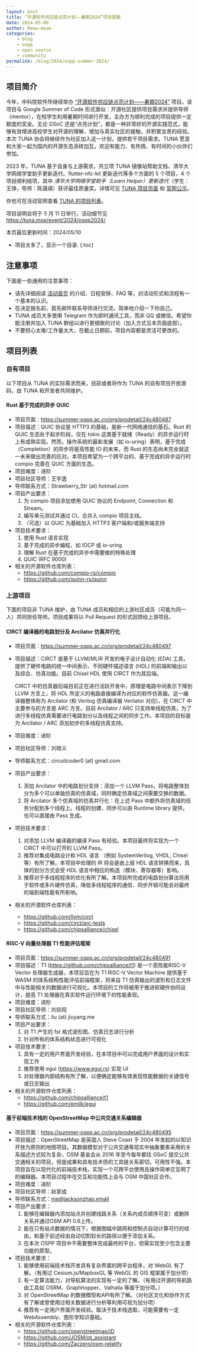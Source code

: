 ```yaml
---
layout: post
title: “开源软件供应链点亮计划——暑期2024”项目提案
date: 2024-05-09
author: Meow-meow
categories:
    - blog
    - ospp
    - open source
    - community
permalink: /blog/2024/ospp-summer-2024/
---
```


## 项目简介

今年，中科院软件所继续举办 [“开源软件供应链点亮计划——暑期2024”](https://summer-ospp.ac.cn) 项目。该项目与 Google Summer of Code 形式类似：开源社区提供项目需求并提供导师（mentor），在校学生利用暑期时间进行开发，主办方为顺利完成的项目提供一定额度的奖金。无论 GSoC 还是“点亮计划”，都是一种非常好的开源实践范式，能够有效增进高校学生对开源的理解、增加与真实社区的接触，并积累宝贵的经验。本次 TUNA 协会将继续作为社区加入这一计划，提供若干项目需求。TUNA 愿意和大家一起为国内的开源生态添砖加瓦，欢迎有能力、有热情、有时间的小伙伴们参加。

2023 年，TUNA 基于自身与上游需求，共立项 TUNA 镜像站帮助文档、清华大学网络学堂助手更新迭代、flutter-nfc-kit 更新迭代等多个方面的 5 个项目，4 个项目顺利结项，其中 _清华大学网络学堂助手（Learn Helper）更新迭代_（学生：王铮，导师：陈晟祺）获评最佳质量奖。详情可见 [TUNA 项目页面](https://tuna.moe/blog/2023/ospp-summer-2023/) 和 [官网公示](https://summer-ospp.ac.cn/2023/final/pass)。 

你也可在活动官网查看 [TUNA 的项目列表](https://summer-ospp.ac.cn/org/projectlist?lang=en&orgName=%E6%B8%85%E5%8D%8E%E5%A4%A7%E5%AD%A6%20TUNA%20%E5%8D%8F%E4%BC%9A)。

项目说明会将于 5 月 11 日举行，活动细节见 <https://tuna.moe/event/2024/ospp2024/>

本页最后更新时间：2024/05/10

* 项目太多了，显示一个目录.
{:toc}

## 注意事项

下面是一些通用的注意事项：

* 请先详细阅读 [活动首页](https://summer-ospp.ac.cn) 的介绍、日程安排、FAQ 等，对活动形式和流程有一个基本的认识。
* 在决定报名前，首先邮件联系导师进行交流，简单地介绍一下你自己。
* TUNA 成员大多使用 Telegram 作为即时通讯工具，而非 QQ 或微信。希望你能注册并加入 TUNA 群组以进行更细致的讨论（加入方式见本页面底部）。
* 不要担心太难/工作量太大，在截止日期前，项目内容都是灵活可更改的。

## 项目列表

### 自有项目

以下项目从 TUNA 的实际需求而来，目前或者将作为 TUNA 的自有项目开放源码，由 TUNA 和开发者共同维护。

#### Rust 基于完成的异步 QUIC

* 项目页面：<https://summer-ospp.ac.cn/org/prodetail/24c480487>
* 项目描述：QUIC 协议是 HTTP3 的基础，是新一代网络通信的基石。Rust 的 QUIC 生态处于起步阶段，仅在 tokio 这类基于就绪（Ready）的异步运行时上有成熟实现。然而，操作系统的最新发展（如 io-uring）表明，基于完成（Completion）的异步将是高性能 IO 的未来，而 Rust 的生态尚未完全就这一未来做出完善的应对。本项目希望为一个跨平台的、基于完成的异步运行时 compio 完善在 QUIC 方面的生态。
* 项目难度：进阶
* 项目社区导师：王宇逸
* 导师联系方式：Strawberry\_Str (at) hotmail.com
* 项目产出要求：
  1. 为 compio 项目添加使用 QUIC 协议的 Endpoint, Connection 和 Stream。
  2. 编写单元测试并通过 CI，合并入 compio 项目主线。
  3. （可选）以 QUIC 为基础加入 HTTP3 客户端和/或服务端支持
* 项目技术要求：
  1. 使用 Rust 语言实现
  2. 基于完成的异步编程，如 IOCP 或 io-uring
  3. 理解 Rust 在基于完成的异步中需要做的特殊处理
  4. QUIC (RFC 9000)
* 相关的开源软件仓库列表：
    * <https://github.com/compio-rs/compio>
    * <https://github.com/quinn-rs/quinn>

### 上游项目

下面的项目非 TUNA 维护，由 TUNA 成员和相应的上游社区成员（可能为同一人）共同担任导师。项目成果将以 Pull Request 的形式回馈给上游项目。

#### CIRCT 编译器的电路划分及 Arcilator 仿真并行化

* 项目页面：<https://summer-ospp.ac.cn/org/prodetail/24c480497>
* 项目描述：CIRCT 是基于 LLVM/MLIR 开发的电子设计自动化 (EDA) 工具，提供了硬件电路的统一中间表示、不同硬件描述语言 (HDL) 的前端和输出以及综合、仿真功能。目前 Chisel HDL 使用 CIRCT 作为其后端。

  CIRCT 中的仿真器后端目前正在进行活跃开发中，原理是电路中间表示下降到 LLVM 方言上，将 HDL 所定义的电路直接编译为对应的软件仿真器。这一编译器整体称为 Arcilator (和 Verilog 仿真编译器 Verilator 对应)，在 CIRCT 中主要参与的方言是 ARC 方言。目前 Arcilator / ARC 只支持单线程仿真，为了进行多线程仿真需要进行电路划分以及线程之间的同步工作。本项目的目标是为 Arcilator / ARC 添加初步的多线程仿真支持。
* 项目难度：进阶
* 项目社区导师：刘晓义
* 导师联系方式：circuitcoder0 (at) gmail.com
* 项目产出要求：
  1. 添加 Arcilator 中的电路划分支持：添加一个 LLVM Pass，将电路整体划分为多个可以单独仿真的仿真域，同时确定仿真域之间需要交换的数据。
  2. 将 Arcilator 多个仿真域的仿真并行化：在上述 Pass 中额外将仿真域的任务分配到多个线程上。线程的创建、同步可以由 Runtime library 提供，也可以直接由 Pass 生成。
* 项目技术要求：
  1. 对添加 LLVM 编译器的编译 Pass 有经验。本项目最终将实现为一个 CIRCT 中可以打开的 LLVM Pass。
  2. 推荐对集成电路设计和 HDL 语言 （例如 SystemVerilog, VHDL, Chisel 等）有所了解。本项目中处理的 IR 将会是由上层 HDL 语言转换而来，具体的划分方式会受 HDL 语言中相应的构造（模块、寄存器等）影响。
  3. 推荐对于多线程程序的优化有所了解。本项目所完成的电路划分算法将用于软件或多片硬件仿真，降低多线程程序的通信、同步开销可能会对最终的端到端性能有所影响。
* 相关的开源软件仓库列表：
    * <https://github.com/llvm/circt>
    * <https://github.com/circt/arc-tests>
    * <https://github.com/chipsalliance/chisel>

#### RISC-V 向量处理器 T1 性能评估框架

* 项目页面：<https://summer-ospp.ac.cn/org/prodetail/24c480491>
* 项目描述：T1 (<https://github.com/chipsalliance/t1>) 是一个高性能RISC-V Vector 处理器生成器，本项目旨在为 T1 RISC-V Vector Machine 提供基于 WASM 的体系结构性能评估前端框架，将来自 T1 仿真输出的波形和日志文件中与性能相关的数据进行可视化。本项目的工作将被用于推进软硬件协同设计，提高 T1 处理器在真实软件运行环境下的性能表现。
* 项目难度：进阶
* 项目社区导师：刘玖阳
* 导师联系方式：liu (at) jiuyang.me
* 项目产出要求：
  1. 对 T1 产生的 fst 格式波形图、仿真日志进行分析
  2. 针对所有的体系结构状态进行可视化
* 项目技术要求：
  1. 具有一定的用户界面开发经验，在本项目中可以完成用户界面的设计和实现工作
  2. 推荐使用 egui (https://www.egui.rs) 实现 UI
  3. 对处理器内部结构有所了解，以便确定能够有效表现性能数据的关键信号或日志输出
* 相关的开源软件仓库列表：
    * <https://github.com/chipsalliance/t1>
    * <https://github.com/emilk/egui>

#### 基于前端技术栈的 OpenStreetMap 中公共交通关系编辑器

* 项目页面：<https://summer-ospp.ac.cn/org/prodetail/24c480495>
* 项目描述：OpenStreetMap 是英国人 Steve Coast 于 2004 年发起的以知识开放为原则的地图项目。其数据模型对于公共交通等现实中抽象要素采用的关系描述方式较为复杂，OSM 基金会从 2016 年至今每年都往 GSoC 提交公共交通相关的项目，但是成果和具有技术债的工具链关系密切，可用性不强。本项目旨在以现代化的前端技术栈，实现一个可跨平台使用且操作简单交互明了的编辑器。本项目过程中在交互和功能性上会与 OSM 中国社区合作。
* 项目难度：进阶
* 项目社区导师：赵家成
* 导师联系方式：me@jacksonzhao.email
* 项目产出要求：
  1. 能够在编辑器内添加站点并创建线路关系（关系内成员顺序可变）或删除关系并通过OSM API 0.6上传。
  2. 能在只有站点数据的情况下，根据图幅中路网和控制点自动计算可行的经由，和基于前述经由自动切割较长的路径以便于添加关系。 
  3. 在本次 OSPP 项目中不需要整体完成最终的平台，但需实现至少包含主要功能的原型。
* 项目技术要求：
  1. 能够使用前端技术栈开发具有复杂界面的跨平台程序，对 WebGL 有了解。（有用过 Cesium.js/MapboxGL 等 WebGL 的 GIS 框架属于加分项）
  2. 有一定算法能力，对导航算法的实现有一定的了解。（有用过开源的导航路由工具如 OSRM、Graphhopper、Valhalla 等属于加分项。）
  3. 对 OpenStreetMap 的数据模型和API有所了解。（对社区文化和协作方式有了解或曾使用过相关数据进行分析等利用可视为加分项）
  4. 推荐有一定用户界面开发经验。取决于技术栈选取，可能需要有一定 WebAssembly、图形学知识基础。
* 相关的开源软件仓库列表：
    * <https://github.com/openstreetmap/iD>
    * <https://github.com/JOSM/pt_assistant>
    * <https://github.com/Zaczero/osm-relatify>
